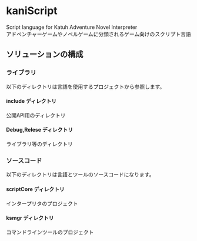 # kaniScript
Script language for Katuh Adventure Novel Interpreter  
アドベンチャーゲームやノベルゲームに分類されるゲーム向けのスクリプト言語

## ソリューションの構成

### ライブラリ
以下のディレクトリは言語を使用するプロジェクトから参照します。

#### include ディレクトリ
公開API用のディレクトリ
#### Debug,Relese ディレクトリ
ライブラリ等のディレクトリ

### ソースコード
以下のディレクトリは言語とツールのソースコードになります。

#### scriptCore ディレクトリ
インタープリタのプロジェクト
#### ksmgr ディレクトリ
コマンドラインツールのプロジェクト
